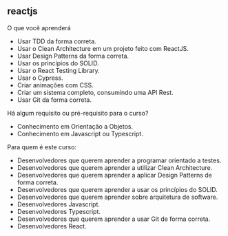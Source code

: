 ## reactjs 

O que você aprenderá

  - Usar TDD da forma correta.
  - Usar o Clean Architecture em um projeto feito com ReactJS.
  - Usar Design Patterns da forma correta.
  - Usar os princípios do SOLID.
  - Usar o React Testing Library.
  - Usar o Cypress.
  - Criar animações com CSS.
  - Criar um sistema completo, consumindo uma API Rest.
  - Usar Git da forma correta.

Há algum requisito ou pré-requisito para o curso?

  - Conhecimento em Orientação a Objetos.
  - Conhecimento em Javascript ou Typescript.

Para quem é este curso:

  - Desenvolvedores que querem aprender a programar orientado a testes.
  - Desenvolvedores que querem aprender a utilizar Clean Architecture.
  - Desenvolvedores que querem aprender a aplicar Design Patterns de forma correta.
  - Desenvolvedores que querem aprender a usar os princípios do SOLID.
  - Desenvolvedores que querem aprender sobre arquitetura de software.
  - Desenvolvedores Javascript.
  - Desenvolvedores Typescript.
  - Desenvolvedores que querem aprender a usar Git de forma correta.
  - Desenvolvedores React.